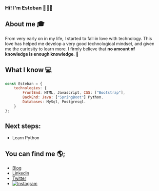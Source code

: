 ### Hi! I'm Esteban 👋🙋‍♂️

## About me :mortar_board:
From very early on in my life, I started to fall in love with technology. This love has helped me develop a very good technological mindset, and given me the curiosity to learn more. I firmly believe that **no amount of knowledge is enough knowledge**. 🧠

## What I know 💻
```js
const Esteban = {
    technologies: {
        FrontEnd: HTML, Javascript, CSS: ["Bootstrap"],
        BackEnd: Java: ["SpringBoot"] Python,
        Databases: MySql, Postgresql.
    }
};
```
## Next steps:
- Learn Python


## You can find me 🌎;
 - [Blog]()
 - [Linkedin](https://www.linkedin.com/in/esteban-geraldo/)
 - [Twitter](https://twitter.com/thvanderz)
 - [![Instagram]()](https://www.instagram.com/sgvanderz/)



<!--
**esugeraldo/esugeraldo** is a ✨ _special_ ✨ repository because its `README.md` (this file) appears on your GitHub profile.

Here are some ideas to get you started:

- 🔭 I’m currently working on ...
- 🌱 I’m currently learning ...
- 👯 I’m looking to collaborate on ...
- 🤔 I’m looking for help with ...
- 💬 Ask me about ...
- 📫 How to reach me: ...
- 😄 Pronouns: ...
- ⚡ Fun fact: ...
-->
